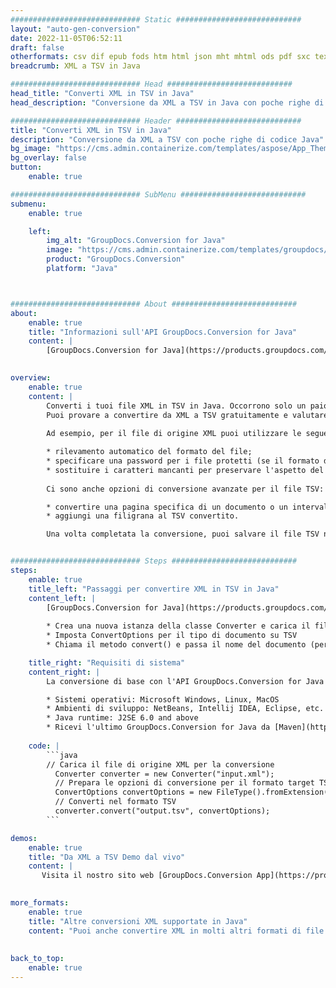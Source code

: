 ```yaml
---
############################# Static ############################
layout: "auto-gen-conversion"
date: 2022-11-05T06:52:11
draft: false
otherformats: csv dif epub fods htm html json mht mhtml ods pdf sxc tex tsv xlam xls xlsb xlsm xlsx xlt xltm xltx xml xps
breadcrumb: XML a TSV in Java

############################# Head ############################
head_title: "Converti XML in TSV in Java"
head_description: "Conversione da XML a TSV in Java con poche righe di codice. Converti oltre 160 formati di file utilizzando l'API di conversione dei documenti GroupDocs per Java"

############################# Header ############################
title: "Converti XML in TSV in Java"
description: "Conversione da XML a TSV con poche righe di codice Java"
bg_image: "https://cms.admin.containerize.com/templates/aspose/App_Themes/V3/images/bg/header1.png"
bg_overlay: false
button:
    enable: true

############################# SubMenu ############################
submenu:
    enable: true

    left:
        img_alt: "GroupDocs.Conversion for Java"
        image: "https://cms.admin.containerize.com/templates/groupdocs/images/product-logos/90x90-noborder/groupdocs-conversion-java.png"
        product: "GroupDocs.Conversion"
        platform: "Java"



############################# About ############################
about:
    enable: true
    title: "Informazioni sull'API GroupDocs.Conversion for Java"
    content: |
        [GroupDocs.Conversion for Java](https://products.groupdocs.com/conversion/java/) è un'API di conversione di formati di file avanzata per la conversione tra formati di immagini e documenti popolari come Microsoft Office, OpenDocument, PDF, HTML, e-mail, CAD. e molto altro ancora con poche righe di codice. L'API nativa rileva automaticamente i formati dei documenti originali e offre molte opzioni per personalizzare i documenti convertiti. Insieme alla funzione di estrazione delle informazioni da un documento, supporta anche la memorizzazione nella cache dei risultati della conversione sul disco locale per impostazione predefinita. Tuttavia, qualsiasi tipo di archiviazione della cache può essere supportato implementando le interfacce appropriate: Amazon S3, Dropbox, Google Drive, Windows Azure, Reddis o qualsiasi altro.
    

overview:
    enable: true
    content: |
        Converti i tuoi file XML in TSV in Java. Occorrono solo un paio di righe di codice Java su qualsiasi piattaforma di tua scelta, come Windows, Linux, macOS.
        Puoi provare a convertire da XML a TSV gratuitamente e valutare la qualità dei risultati della conversione. Insieme a semplici script di conversione file, puoi provare opzioni più sofisticate per caricare il file sorgente XML e memorizzare l'output TSV. 
        
        Ad esempio, per il file di origine XML puoi utilizzare le seguenti opzioni di caricamento:

        * rilevamento automatico del formato del file;
        * specificare una password per i file protetti (se il formato del file lo supporta);
        * sostituire i caratteri mancanti per preservare l'aspetto del documento.
        
        Ci sono anche opzioni di conversione avanzate per il file TSV:

        * convertire una pagina specifica di un documento o un intervallo di pagine;
        * aggiungi una filigrana al TSV convertito.

        Una volta completata la conversione, puoi salvare il file TSV nel tuo percorso file locale o in qualsiasi archivio di terze parti come FTP, Amazon S3, Google Drive, Dropbox ecc. Nota: per convertire XML a TSV, non è necessario installare alcun software aggiuntivo, come MS Office, Open Office, Adobe Acrobat Reader ecc.


############################# Steps ############################
steps:
    enable: true
    title_left: "Passaggi per convertire XML in TSV in Java"
    content_left: |
        [GroupDocs.Conversion for Java](https://products.groupdocs.com/conversion/java/) consente agli sviluppatori di convertire facilmente il file XML in TSV con poche righe di codice.
        
        * Crea una nuova istanza della classe Converter e carica il file XML con il percorso completo
        * Imposta ConvertOptions per il tipo di documento su TSV
        * Chiama il metodo convert() e passa il nome del documento (percorso completo) e il formato (TSV) come parametro

    title_right: "Requisiti di sistema"
    content_right: |
        La conversione di base con l'API GroupDocs.Conversion for Java può essere eseguita con poche righe di codice. Le nostre API sono supportate su tutte le principali piattaforme e sistemi operativi. Prima di eseguire il codice seguente, assicurati di avere i seguenti prerequisiti installati sul tuo sistema.

        * Sistemi operativi: Microsoft Windows, Linux, MacOS
        * Ambienti di sviluppo: NetBeans, Intellij IDEA, Eclipse, etc.
        * Java runtime: J2SE 6.0 and above
        * Ricevi l'ultimo GroupDocs.Conversion for Java da [Maven](https://repository.groupdocs.com/webapp/#/artifacts/browse/tree/General/repo/com/groupdocs/groupdocs-conversion)
         
    code: |
        ```java    
        // Carica il file di origine XML per la conversione
          Converter converter = new Converter("input.xml");
          // Prepara le opzioni di conversione per il formato target TSV
          ConvertOptions convertOptions = new FileType().fromExtension("tsv").getConvertOptions();
          // Converti nel formato TSV
          converter.convert("output.tsv", convertOptions);
        ```

demos:
    enable: true
    title: "Da XML a TSV Demo dal vivo"
    content: |
       Visita il nostro sito web [GroupDocs.Conversion App](https://products.groupdocs.app/conversion/family) e prova subito la conversione da XML a TSV. La demo gratuita ha i seguenti vantaggi
          

more_formats:
    enable: true
    title: "Altre conversioni XML supportate in Java"
    content: "Puoi anche convertire XML in molti altri formati di file. Si prega di consultare l'elenco di seguito."
       
       
back_to_top:
    enable: true
---
```

